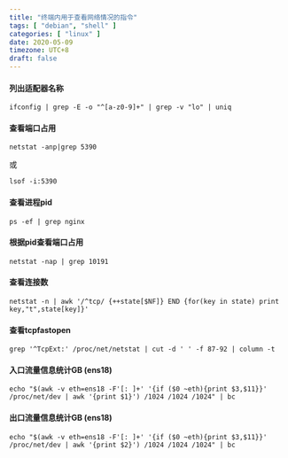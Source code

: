 ```yaml
---
title: "终端内用于查看网络情况的指令"
tags: [ "debian", "shell" ]
categories: [ "linux" ]
date: 2020-05-09
timezone: UTC+8
draft: false
---
```


#### 列出适配器名称

`ifconfig | grep -E -o "^[a-z0-9]+" | grep -v "lo" | uniq`   

 
#### 查看端口占用

`netstat -anp|grep 5390`

或

`lsof -i:5390`   


#### 查看进程pid

`ps -ef | grep nginx`   


#### 根据pid查看端口占用

`netstat -nap | grep 10191`   


#### 查看连接数

`netstat -n | awk '/^tcp/ {++state[$NF]} END {for(key in state) print key,"t",state[key]}'`   


#### 查看tcpfastopen

`grep '^TcpExt:' /proc/net/netstat | cut -d ' ' -f 87-92 | column -t`   


#### 入口流量信息统计GB (ens18)

`echo "$(awk -v eth=ens18 -F'[: ]+' '{if ($0 ~eth){print $3,$11}}' /proc/net/dev | awk '{print $1}') /1024 /1024 /1024" | bc`   


#### 出口流量信息统计GB (ens18)

`echo "$(awk -v eth=ens18 -F'[: ]+' '{if ($0 ~eth){print $3,$11}}' /proc/net/dev | awk '{print $2}') /1024 /1024 /1024" | bc`   


